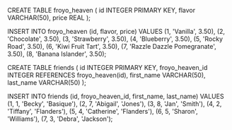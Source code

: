 CREATE TABLE froyo_heaven (
  id INTEGER PRIMARY KEY,
  flavor VARCHAR(50),
  price REAL
  );

INSERT INTO froyo_heaven (id, flavor, price) VALUES
  (1, 'Vanilla',                   3.50),
  (2, 'Chocolate',                 3.50),
  (3, 'Strawberry',                3.50),
  (4, 'Blueberry',                 3.50),
  (5, 'Rocky Road',                3.50),
  (6, 'Kiwi Fruit Tart',           3.50),
  (7, 'Razzle Dazzle Pomegranate', 3.50),
  (8, 'Banana Islander',           3.50);


CREATE TABLE friends (
  id INTEGER PRIMARY KEY,
  froyo_heaven_id INTEGER REFERENCES froyo_heaven(id),
  first_name VARCHAR(50),
  last_name VARCHAR(50)
  );

INSERT INTO friends (id, froyo_heaven_id, first_name, last_name) VALUES
  (1, 1, 'Becky',     'Basique'),
  (2, 7, 'Abigail',   'Jones'),
  (3, 8, 'Jan',       'Smith'),
  (4, 2, 'Tiffany',   'Flanders'),
  (5, 4, 'Catherine', 'Flanders'),
  (6, 5, 'Sharon',    'Williams'),
  (7, 3, 'Debra',     'Jackson');
